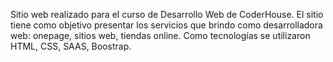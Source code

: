Sitio web realizado para el curso de Desarrollo Web de CoderHouse. 
El sitio tiene como objetivo presentar los servicios que brindo como desarrolladora web: onepage, sitios web, tiendas online.
Como tecnologías se utilizaron HTML, CSS, SAAS, Boostrap.
